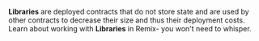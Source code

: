 **Libraries** are deployed contracts that do not store state and are used by other contracts to decrease their size and thus their deployment costs.  
Learn about working with **Libraries** in Remix- you won't need to whisper.